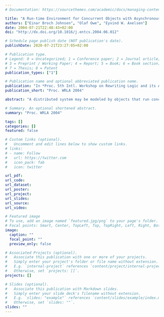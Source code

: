 ```yaml
---
# Documentation: https://sourcethemes.com/academic/docs/managing-content/

title: "A Run-time Environment for Concurrent Objects with Asynchronous Method Calls"
authors: ["Einar Broch Johnsen", "Olaf Owe", "Eyvind W. Axelsen"]
date: 2004-07-21T22:48:43+02:00
doi: "http://dx.doi.org/10.1016/j.entcs.2004.06.012"

# Schedule page publish date (NOT publication's date).
publishDate: 2020-07-21T23:27:05+02:00

# Publication type.
# Legend: 0 = Uncategorized; 1 = Conference paper; 2 = Journal article;
# 3 = Preprint / Working Paper; 4 = Report; 5 = Book; 6 = Book section;
# 7 = Thesis; 8 = Patent
publication_types: ["1"]

# Publication name and optional abbreviated publication name.
publication: "In *Proc. 5th Intl. Workshop on Rewriting Logic and its Applications (WRLA 2004)*, <br> [Electronic Notes in Theoretical Computer Science](http://www.sciencedirect.com/science/journal/15710661) **117**: 375-392, 2005. © Elsevier."
publication_short: "Proc. WRLA 2004"

abstract: "A distributed system may be modeled by objects that run concurrently, each with its own processor, and communicate by remote method calls. However objects may have to wait for response to external calls; which can lead to inefficient use of processor capacity or even to deadlock. This paper addresses this limitation by means of asynchronous method calls and conditional processor release points. Although at the cost of additional internal nondeterminism in the objects, this approach seems attractive  in asynchronous or unreliable distributed environments. The concepts are illustrated by the small object-oriented language Creol and its operational semantics, which is defined using rewriting logic as a semantic framework. Thus, Creol specifications may be executed with Maude as a language interpreter, which allows an incremental development of the language constructs and their operational semantics supported by testing in Maude. However, for prototyping of highly non-deterministic systems, Maude's deterministic engine may be a limitation to practical testing. To overcome this problem, a rewrite strategy based on a pseudo-random number generator is proposed, providing Maude with nondeterministic behavior."

# Summary. An optional shortened abstract.
summary: "Proc. WRLA 2004"

tags: []
categories: []
featured: false

# Custom links (optional).
#   Uncomment and edit lines below to show custom links.
# links:
# - name: Follow
#   url: https://twitter.com
#   icon_pack: fab
#   icon: twitter

url_pdf:
url_code:
url_dataset:
url_poster:
url_project:
url_slides:
url_source:
url_video:

# Featured image
# To use, add an image named `featured.jpg/png` to your page's folder. 
# Focal points: Smart, Center, TopLeft, Top, TopRight, Left, Right, BottomLeft, Bottom, BottomRight.
image:
  caption: ""
  focal_point: ""
  preview_only: false

# Associated Projects (optional).
#   Associate this publication with one or more of your projects.
#   Simply enter your project's folder or file name without extension.
#   E.g. `internal-project` references `content/project/internal-project/index.md`.
#   Otherwise, set `projects: []`.
projects: []

# Slides (optional).
#   Associate this publication with Markdown slides.
#   Simply enter your slide deck's filename without extension.
#   E.g. `slides: "example"` references `content/slides/example/index.md`.
#   Otherwise, set `slides: ""`.
slides: ""
---
```

